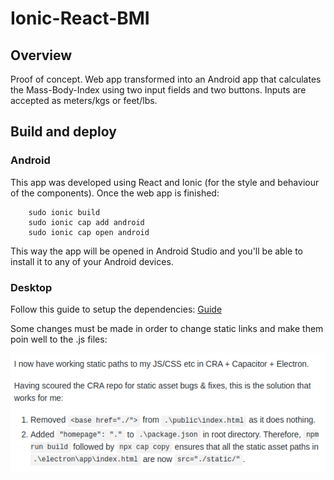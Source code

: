 # Ionic-React-BMI

## Overview

Proof of concept. Web app transformed into an Android app that calculates the Mass-Body-Index using two input fields and two buttons. Inputs are accepted as meters/kgs or feet/lbs.

## Build and deploy

### Android

This app was developed using React and Ionic (for the style and behaviour of the components).
Once the web app is finished:

        sudo ionic build
        sudo ionic cap add android
        sudo ionic cap open android

This way the app will be opened in Android Studio and you'll be able to install it to any of your Android devices.

### Desktop

Follow this guide to setup the dependencies: [Guide]("https://capacitor.ionicframework.com/docs/electron/")

Some changes must be made in order to change static links and make them poin well to the .js files:

![HowToSolveTheError](./images/HowTO.png)
